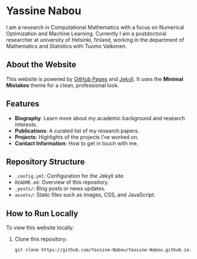 # Yassine Nabou

I am a  research in Computational Mathematics with a focus on Numerical Optimization and Machine Learning. Currently I am a postdoctoral researcher at university of Helsinki, finland, working in the department of Mathematics and Statistics with Tuomo Valkonen.

## About the Website

This website is powered by [GitHub Pages](https://pages.github.com/) and [Jekyll](https://jekyllrb.com/). It uses the **Minimal Mistakes** theme for a clean, professional look.

## Features

- **Biography**: Learn more about my academic background and research interests.
- **Publications**: A curated list of my research papers.
- **Projects**: Highlights of the projects I’ve worked on.
- **Contact Information**: How to get in touch with me.

## Repository Structure

- `_config.yml`: Configuration for the Jekyll site.
- `README.md`: Overview of this repository.
- `_posts/`: Blog posts or news updates.
- `assets/`: Static files such as images, CSS, and JavaScript.

## How to Run Locally

To view this website locally:
1. Clone this repository:
   ```bash
   git clone https://github.com/Yassine-Nabou/Yassine-Nabou.github.io.git


